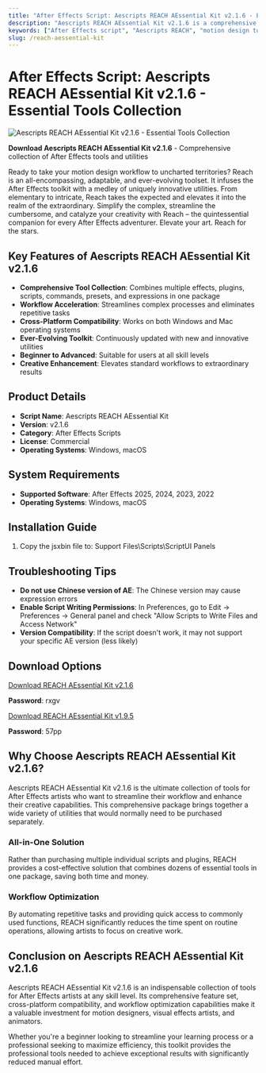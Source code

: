 ```yaml
---
title: "After Effects Script: Aescripts REACH AEssential Kit v2.1.6 - Essential Tools Collection"
description: "Aescripts REACH AEssential Kit v2.1.6 is a comprehensive collection of After Effects tools, plugins, scripts, commands, presets, and expressions that accelerate your motion design workflow. Supports AE 2025, 2024, 2023, 2022 on Windows and Mac."
keywords: ["After Effects script", "Aescripts REACH", "motion design tools", "AE workflow", "visual effects", "animation tools", "script collection"]
slug: /reach-aessential-kit
---
```


# After Effects Script: Aescripts REACH AEssential Kit v2.1.6 - Essential Tools Collection

![Aescripts REACH AEssential Kit v2.1.6 - Essential Tools Collection](https://www.gfxcamp.com/wp-content/uploads/2023/07/Reach-AEssential-Kit.jpg)

**Download Aescripts REACH AEssential Kit v2.1.6** - Comprehensive collection of After Effects tools and utilities

Ready to take your motion design workflow to uncharted territories? Reach is an all-encompassing, adaptable, and ever-evolving toolset. It infuses the After Effects toolkit with a medley of uniquely innovative utilities. From elementary to intricate, Reach takes the expected and elevates it into the realm of the extraordinary. Simplify the complex, streamline the cumbersome, and catalyze your creativity with Reach – the quintessential companion for every After Effects adventurer. Elevate your art. Reach for the stars.

## Key Features of Aescripts REACH AEssential Kit v2.1.6

- **Comprehensive Tool Collection**: Combines multiple effects, plugins, scripts, commands, presets, and expressions in one package
- **Workflow Acceleration**: Streamlines complex processes and eliminates repetitive tasks
- **Cross-Platform Compatibility**: Works on both Windows and Mac operating systems
- **Ever-Evolving Toolkit**: Continuously updated with new and innovative utilities
- **Beginner to Advanced**: Suitable for users at all skill levels
- **Creative Enhancement**: Elevates standard workflows to extraordinary results

## Product Details

- **Script Name**: Aescripts REACH AEssential Kit
- **Version**: v2.1.6
- **Category**: After Effects Scripts
- **License**: Commercial
- **Operating Systems**: Windows, macOS

## System Requirements

- **Supported Software**: After Effects 2025, 2024, 2023, 2022
- **Operating Systems**: Windows, macOS

## Installation Guide

1. Copy the jsxbin file to: Support Files\\Scripts\\ScriptUI Panels

## Troubleshooting Tips

- **Do not use Chinese version of AE**: The Chinese version may cause expression errors
- **Enable Script Writing Permissions**: In Preferences, go to Edit → Preferences → General panel and check "Allow Scripts to Write Files and Access Network"
- **Version Compatibility**: If the script doesn't work, it may not support your specific AE version (less likely)

## Download Options

[Download REACH AEssential Kit v2.1.6](https://pan.baidu.com/s/1RAHgXiCR8owM3VCC5Y78vw?pwd=rxgv)

**Password**: rxgv

[Download REACH AEssential Kit v1.9.5](https://pan.baidu.com/s/1Q0zTdd1HnydeI7eBB4nkFQ?pwd=57pp)

**Password**: 57pp

## Why Choose Aescripts REACH AEssential Kit v2.1.6?

Aescripts REACH AEssential Kit v2.1.6 is the ultimate collection of tools for After Effects artists who want to streamline their workflow and enhance their creative capabilities. This comprehensive package brings together a wide variety of utilities that would normally need to be purchased separately.

### All-in-One Solution

Rather than purchasing multiple individual scripts and plugins, REACH provides a cost-effective solution that combines dozens of essential tools in one package, saving both time and money.

### Workflow Optimization

By automating repetitive tasks and providing quick access to commonly used functions, REACH significantly reduces the time spent on routine operations, allowing artists to focus on creative work.

## Conclusion on Aescripts REACH AEssential Kit v2.1.6

Aescripts REACH AEssential Kit v2.1.6 is an indispensable collection of tools for After Effects artists at any skill level. Its comprehensive feature set, cross-platform compatibility, and workflow optimization capabilities make it a valuable investment for motion designers, visual effects artists, and animators.

Whether you're a beginner looking to streamline your learning process or a professional seeking to maximize efficiency, this toolkit provides the professional tools needed to achieve exceptional results with significantly reduced manual effort.